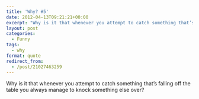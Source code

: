 ```yaml
---
title: 'Why? #5'
date: 2012-04-13T09:21:21+00:00
excerpt: "Why is it that whenever you attempt to catch something that’s falling off the table you always manage to knock something else over?"
layout: post
categories:
  - Funny
tags:
  - why
format: quote
redirect_from:
  - /post/21027463259
---
```

Why is it that whenever you attempt to catch something that’s falling off the table you always manage to knock something else over?